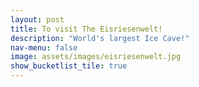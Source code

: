 ```yaml
---
layout: post
title: To visit The Eisriesenwelt!
description: "World's largest Ice Cave!"
nav-menu: false
image: assets/images/eisriesenwelt.jpg
show_bucketlist_tile: true
---
```


<!-- Main -->
<div id="main">
</div>
